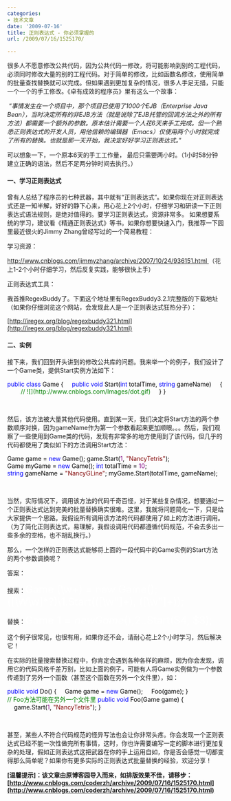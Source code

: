 ```yaml
---
categories:
- 技术文章
date: '2009-07-16'
title: 正则表达式 - 你必须掌握的
url: /2009/07/16/1525170/

---
```



很多人不愿意修改公共代码，因为公共代码一修改，将可能影响到别的工程代码，必须同时修改大量的别的工程代码。对于简单的修改，比如函数名修改，使用简单的批量查找替换就可以完成。但如果遇到更加复杂的情况，很多人手足无措，只能一个一个的手工修改。《卓有成效的程序员》里有这么一个故事：

&nbsp;&#8220;_事情发生在一个项目中，那个项目已使用了1000个EJB（Enterprise Java Bean），当时决定所有的非EJB方法（就是说除了EJB托管的回调方法之外的所有方法）都需要一个额外的参数。原本估计需要一个人花6天来手工完成。但一个熟悉正则表达式的开发人员，用他信赖的编辑器（Emacs）仅使用两个小时就完成了所有的替换。也就是那一天开始，我决定好好学习正则表达式。_&#8221;

可以想象一下，一个原本6天的手工工作量， 最后只需要两小时。（1小时58分钟建立正确的语法，然后不足两分钟时间去执行。）

#### 一、学习正则表达式

曾有人总结了程序员的七种武器，其中就有&#8220;正则表达式&#8221;。如果你现在对正则表达式还是一知半解，好好的静下心来，用心花上2个小时，仔细学习和研读一下正则表达式语法规则，是绝对值得的。要学习正则表达式，资源非常多。 如果想要系统的学习，建议看《<span class="red14">精通正则表达式</span>》等书。如果你想要快速入门，我推荐一下园里最近很火的Jimmy Zhang曾经写过的一个简易教程：

学习资源：
  
[http://www.cnblogs.com/jimmyzhang/archive/2007/10/24/936151.html ](http://www.cnblogs.com/jimmyzhang/archive/2007/10/24/936151.html)（花上1-2个小时仔细学习，然后反复实践，能够很快上手）

 正则表达式工具：

我首推RegexBuddy了。下面这个地址里有RegexBuddy3.2.1完整版的下载地址（如果你仔细浏览这个网站，会发现此人是一个正则表达式狂热分子）：
  
[http://iregex.org/blog/regexbuddy321.html](http://iregex.org/blog/regexbuddy321.html)

#### 二、实例

接下来，我们回到开头讲到的修改公共库的问题。我来举一个的例子，我们设计了一个Game类，提供Start实例方法如下：

<div class="cnblogs_code"><span style="color: #0000ff;">public</span><span style="color: #000000;">&nbsp;</span><span style="color: #0000ff;">class</span><span style="color: #000000;">&nbsp;Game
{
&nbsp;&nbsp;&nbsp;&nbsp;</span><span style="color: #0000ff;">public</span><span style="color: #000000;">&nbsp;</span><span style="color: #0000ff;">void</span><span style="color: #000000;">&nbsp;Start(</span><span style="color: #0000ff;">int</span><span style="color: #000000;">&nbsp;totalTime,&nbsp;</span><span style="color: #0000ff;">string</span><span style="color: #000000;">&nbsp;gameName)
&nbsp;&nbsp;&nbsp;&nbsp;{
&nbsp;&nbsp;&nbsp;&nbsp;&nbsp;&nbsp;&nbsp;&nbsp;</span><span style="color: #008000;">//</span><span style="color: #008000;">&nbsp;![](http://www.cnblogs.com/Images/dot.gif)</span><span style="color: #008000;">
</span><span style="color: #000000;">&nbsp;&nbsp;&nbsp;&nbsp;}
}</span></div>

&nbsp;

然后，该方法被大量其他代码使用。直到某一天，我们决定将Start方法的两个参数顺序对换，因为gameName作为第一个参数看起来更加顺眼。。。然后，我们观察了一些使用到Game类的代码，发现有非常多的地方使用到了该代码，但几乎的代码都使用了类似如下的方法调用Start方法：

<div class="cnblogs_code"><span style="color: #000000;">Game&nbsp;game&nbsp;</span><span style="color: #000000;">=</span><span style="color: #000000;">&nbsp;</span><span style="color: #0000ff;">new</span><span style="color: #000000;">&nbsp;Game();
game.Start(</span><span style="color: #800080;">1</span><span style="color: #000000;">,&nbsp;</span><span style="color: #800000;">"</span><span style="color: #800000;">NancyTetris</span><span style="color: #800000;">"</span><span style="color: #000000;">);
<br />
Game&nbsp;myGame&nbsp;</span><span style="color: #000000;">=</span><span style="color: #000000;">&nbsp;</span><span style="color: #0000ff;">new</span><span style="color: #000000;">&nbsp;Game();
</span><span style="color: #0000ff;">int</span><span style="color: #000000;">&nbsp;totalTime&nbsp;</span><span style="color: #000000;">=</span><span style="color: #000000;">&nbsp;</span><span style="color: #800080;">10</span><span style="color: #000000;">;
</span><span style="color: #0000ff;">string</span><span style="color: #000000;">&nbsp;gameName&nbsp;</span><span style="color: #000000;">=</span><span style="color: #000000;">&nbsp;</span><span style="color: #800000;">"</span><span style="color: #800000;">NancyGLine</span><span style="color: #800000;">"</span><span style="color: #000000;">;
myGame.Start(totalTime,&nbsp;gameName);</span></div>

&nbsp;

当然，实际情况下，调用该方法的代码千奇百怪，对于某些复杂情况，想要通过一个正则表达式达到完美的批量替换确实很难。这里，我就将问题简化一下，只是给大家提供一个思路。我假设所有调用该方法的代码都使用了如上的方法进行调用。（为了简化正则表达式，易理解，我假设调用代码都遵循代码规范，不会去多出一些多余的空格，也不胡乱换行。）

那么，一个怎样的正则表达式能够将上面的一段代码中的Game实例的Start方法的两个参数调换呢？

答案：

搜索：<span style="font-size: 18pt; color: #ffffff;">Game (\w+) = new Game\(\);([\W\w]*?)\1.Start\(([\w\"]+), ([\w\"]+)\);</span>

替换：<span style="font-size: 18pt; color: #ffffff;">Game $1 = new Game();$2..Start($4, $3);</span>

这个例子很常见，也很有用，如果你还不会，请耐心花上2个小时学习，然后解决它！ 

在实际的批量搜索替换过程中，你肯定会遇到各种各样的麻烦，因为你会发现，调用它的代码风格千差万别，比如上面的例子，可能有人将Game实例做为一个参数传递到了另外一个函数（甚至这个函数在另外一个文件里），如：

<div class="cnblogs_code"><span style="color: #0000ff;">public</span><span style="color: #000000;">&nbsp;</span><span style="color: #0000ff;">void</span><span style="color: #000000;">&nbsp;Do()
{
&nbsp;&nbsp;&nbsp;&nbsp;Game&nbsp;game&nbsp;</span><span style="color: #000000;">=</span><span style="color: #000000;">&nbsp;</span><span style="color: #0000ff;">new</span><span style="color: #000000;">&nbsp;Game();
&nbsp;&nbsp;&nbsp;&nbsp;Foo(game);
}
<br />
</span><span style="color: #008000;">//</span><span style="color: #008000;">&nbsp;Foo方法可能在另外一个文件里</span><span style="color: #008000;">
</span><span style="color: #0000ff;">public</span><span style="color: #000000;">&nbsp;</span><span style="color: #0000ff;">void</span><span style="color: #000000;">&nbsp;Foo(Game&nbsp;game)
{
&nbsp;&nbsp;&nbsp;&nbsp;game.Start(</span><span style="color: #800080;">1</span><span style="color: #000000;">,&nbsp;</span><span style="color: #800000;">"</span><span style="color: #800000;">NancyTetris</span><span style="color: #800000;">"</span><span style="color: #000000;">);
}</span></div>

&nbsp;

甚至，某些人不符合代码规范的怪异写法也会让你非常头疼。你会发现一个正则表达式已经不能一次性做完所有事情，这时，你也许需要编写一定的脚本进行更加复杂的处理，假如正则表达式这把武器在你的手上运用自如，你是否会感觉一切都变得那么简单呢？如果你有更多实际的正则表达式批量替换的经验，欢迎分享！

**[温馨提示]：该文章由原博客园导入而来，如排版效果不佳，请移步：[http://www.cnblogs.com/coderzh/archive/2009/07/16/1525170.html](http://www.cnblogs.com/coderzh/archive/2009/07/16/1525170.html)**
